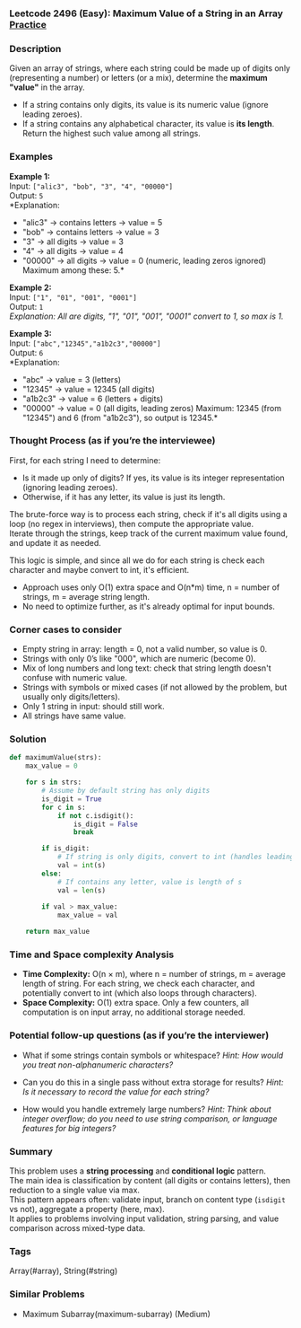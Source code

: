 ### Leetcode 2496 (Easy): Maximum Value of a String in an Array [Practice](https://leetcode.com/problems/maximum-value-of-a-string-in-an-array)

### Description  
Given an array of strings, where each string could be made up of digits only (representing a number) or letters (or a mix), determine the **maximum "value"** in the array.  
- If a string contains only digits, its value is its numeric value (ignore leading zeroes).
- If a string contains any alphabetical character, its value is **its length**.  
Return the highest such value among all strings.

### Examples  

**Example 1:**  
Input: `["alic3", "bob", "3", "4", "00000"]`  
Output: `5`  
*Explanation:  
- "alic3" → contains letters → value = 5  
- "bob" → contains letters → value = 3  
- "3" → all digits → value = 3  
- "4" → all digits → value = 4  
- "00000" → all digits → value = 0 (numeric, leading zeros ignored)
Maximum among these: 5.*

**Example 2:**  
Input: `["1", "01", "001", "0001"]`  
Output: `1`  
*Explanation: All are digits, "1", "01", "001", "0001" convert to 1, so max is 1.*

**Example 3:**  
Input: `["abc","12345","a1b2c3","00000"]`  
Output: `6`  
*Explanation:  
- "abc" → value = 3 (letters)  
- "12345" → value = 12345 (all digits)  
- "a1b2c3" → value = 6 (letters + digits)  
- "00000" → value = 0 (all digits, leading zeros)
Maximum: 12345 (from "12345") and 6 (from "a1b2c3"), so output is 12345.*

### Thought Process (as if you’re the interviewee)  
First, for each string I need to determine:  
- Is it made up only of digits? If yes, its value is its integer representation (ignoring leading zeroes).
- Otherwise, if it has any letter, its value is just its length.  

The brute-force way is to process each string, check if it's all digits using a loop (no regex in interviews), then compute the appropriate value.  
Iterate through the strings, keep track of the current maximum value found, and update it as needed.

This logic is simple, and since all we do for each string is check each character and maybe convert to int, it's efficient.

- Approach uses only O(1) extra space and O(n\*m) time, n = number of strings, m = average string length.
- No need to optimize further, as it's already optimal for input bounds.

### Corner cases to consider  
- Empty string in array: length = 0, not a valid number, so value is 0.
- Strings with only 0’s like "000", which are numeric (become 0).
- Mix of long numbers and long text: check that string length doesn't confuse with numeric value.
- Strings with symbols or mixed cases (if not allowed by the problem, but usually only digits/letters).
- Only 1 string in input: should still work.
- All strings have same value.

### Solution

```python
def maximumValue(strs):
    max_value = 0

    for s in strs:
        # Assume by default string has only digits
        is_digit = True
        for c in s:
            if not c.isdigit():
                is_digit = False
                break

        if is_digit:
            # If string is only digits, convert to int (handles leading zeroes)
            val = int(s)
        else:
            # If contains any letter, value is length of s
            val = len(s)
        
        if val > max_value:
            max_value = val

    return max_value
```

### Time and Space complexity Analysis  

- **Time Complexity:** O(n × m), where n = number of strings, m = average length of string. For each string, we check each character, and potentially convert to int (which also loops through characters).
- **Space Complexity:** O(1) extra space. Only a few counters, all computation is on input array, no additional storage needed.

### Potential follow-up questions (as if you’re the interviewer)  

- What if some strings contain symbols or whitespace?
  *Hint: How would you treat non-alphanumeric characters?*

- Can you do this in a single pass without extra storage for results?
  *Hint: Is it necessary to record the value for each string?*

- How would you handle extremely large numbers?
  *Hint: Think about integer overflow; do you need to use string comparison, or language features for big integers?*

### Summary
This problem uses a **string processing** and **conditional logic** pattern.  
The main idea is classification by content (all digits or contains letters), then reduction to a single value via max.  
This pattern appears often: validate input, branch on content type (`isdigit` vs not), aggregate a property (here, max).  
It applies to problems involving input validation, string parsing, and value comparison across mixed-type data.

### Tags
Array(#array), String(#string)

### Similar Problems
- Maximum Subarray(maximum-subarray) (Medium)